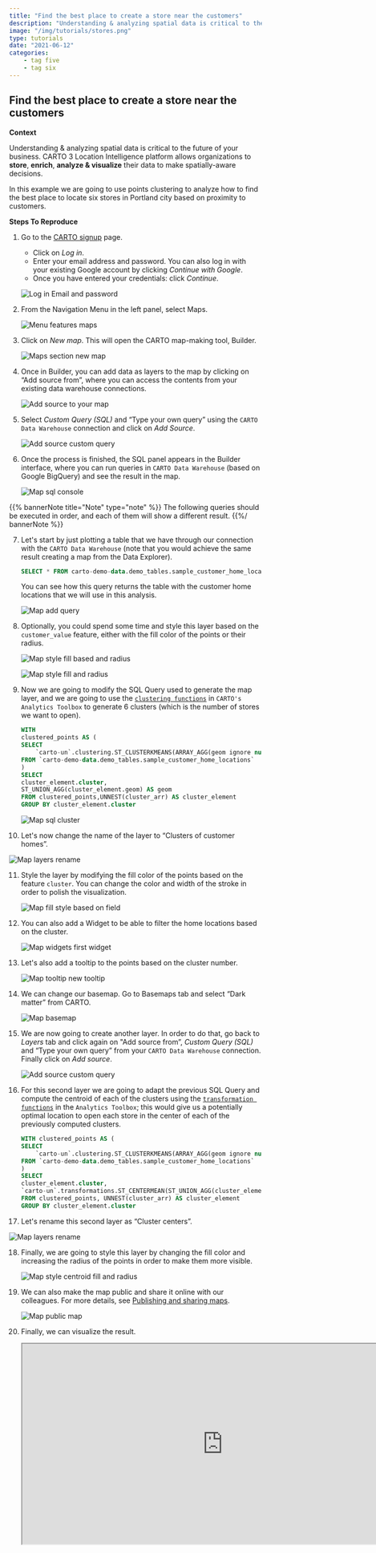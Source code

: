 ```yaml
---
title: "Find the best place to create a store near the customers"
description: "Understanding & analyzing spatial data is critical to the future of your business. CARTO 3 Location Intelligence platform allows organizations to store, enrich,analyze & visualize their data to make spatially-aware decisions. In this example we are going to use points clustering to analyze how to find the best place to locate six stores in Portland city based on proximity to customers."
image: "/img/tutorials/stores.png"
type: tutorials
date: "2021-06-12"
categories:
    - tag five
    - tag six
---
```

## Find the best place to create a store near the customers 

**Context**

Understanding & analyzing spatial data is critical to the future of your business. CARTO 3 Location Intelligence platform allows organizations to **store**, **enrich**, **analyze & visualize** their data to make spatially-aware decisions.
<!-- This dataset is provided by CARTO, and it includes a list of customer home locations that we will use in this analysis.
 -->
In this example we are going to use points clustering to analyze how to find the best place to locate six stores in Portland city based on proximity to customers.

**Steps To Reproduce** 

1. Go to the <a href="http://app.carto.com/signup" target="_blank">CARTO signup</a> page.
   - Click on *Log in*.
   - Enter your email address and password. You can also log in with your existing Google account by clicking *Continue with Google*.
   - Once you have entered your credentials: click *Continue*.

   ![Log in Email and password](/img/cloud-native-workspace/get-started/login.png)

2. From the Navigation Menu in the left panel, select Maps. 

   ![Menu features maps](/img/cloud-native-workspace/tutorials/tutorial5_the_menu_features_maps.png)

3. Click on *New map*. This will open the CARTO map-making tool, Builder.

    ![Maps section new map](/img/cloud-native-workspace/tutorials/tutorial5_maps_new_map.png)

4. Once in Builder, you can add data as layers to the map by clicking on “Add source from”, where you can access the contents from your existing data warehouse connections.

    ![Add source to your map](/img/cloud-native-workspace/tutorials/tutorial5_add_source_to_your_map.png)

5. Select *Custom Query (SQL)* and “Type your own query” using the `CARTO Data Warehouse` connection and click on *Add Source*.

    ![Add source custom query](/img/cloud-native-workspace/tutorials/tutorial5_add_source_custom_query.png)

6. Once the process is finished, the SQL panel appears in the Builder interface, where you can run queries in `CARTO Data Warehouse` (based on Google BigQuery) and see the result in the map. 

    ![Map sql console](/img/cloud-native-workspace/tutorials/tutorial5_map_sql_console.png)

{{% bannerNote title="Note" type="note" %}}
   The following queries should be executed in order, and each of them will show a different result.
{{%/ bannerNote %}} 

7. Let's start by just plotting a table that we have through our connection with the `CARTO Data Warehouse` (note that you would achieve the same result creating a map from the Data Explorer).

    ```sql
    SELECT * FROM carto-demo-data.demo_tables.sample_customer_home_locations
    ```
    You can see how this query returns the table with the customer home locations that we will use in this analysis.

   ![Map add query](/img/cloud-native-workspace/tutorials/tutorial5_map_add_query.png)

8. Optionally, you could spend some time and style this layer based on the `customer_value` feature, either with the fill color of the points or their radius.

    ![Map style fill based and radius](/img/cloud-native-workspace/tutorials/tutorial5_map_fill_based_and_radius.png)

    ![Map style fill and radius](/img/cloud-native-workspace/tutorials/tutorial5_map_fill_and_radius_based.png)

9. Now we are going to modify the SQL Query used to generate the map layer, and we are going to use the  [`clustering functions`](/analytics-toolbox-bq/sql-reference/clustering/) 
in `CARTO's Analytics Toolbox` to generate 6 clusters (which is the number of stores we want to open).

    ```sql
    WITH
    clustered_points AS (
    SELECT
        `carto-un`.clustering.ST_CLUSTERKMEANS(ARRAY_AGG(geom ignore nulls), 6) AS cluster_arr
    FROM `carto-demo-data.demo_tables.sample_customer_home_locations`
    )
    SELECT
    cluster_element.cluster,
    ST_UNION_AGG(cluster_element.geom) AS geom
    FROM clustered_points,UNNEST(cluster_arr) AS cluster_element 
    GROUP BY cluster_element.cluster
    ```
    ![Map sql cluster](/img/cloud-native-workspace/tutorials/tutorial5_map_sql_cluster.png)

10. Let's now change the name of the layer to “Clusters of customer homes”.

   ![Map layers rename](/img/cloud-native-workspace/tutorials/tutorial5_map_layer_rename.png)

11. Style the layer by modifying the fill color of the points based on the feature `cluster`. You can change the color and width of the stroke in order to polish the visualization. 

    ![Map fill style based on field](/img/cloud-native-workspace/tutorials/tutorial5_map_fill_based_on.png)

12. You can also add a Widget to be able to filter the home locations based on the cluster.

    ![Map widgets first widget](/img/cloud-native-workspace/tutorials/tutorial5_map_first_widget.png)

13. Let's also add a tooltip to the points based on the cluster number.

    ![Map tooltip new tooltip](/img/cloud-native-workspace/tutorials/tutorial5_map_tooltip.png)


14. We can change our basemap. Go to Basemaps tab and select “Dark matter” from CARTO.

    ![Map basemap](/img/cloud-native-workspace/tutorials/tutorial5_map_basemap.png)

15. We are now going to create another layer. In order to do that, go back to *Layers* tab and click again on "Add source from”, *Custom Query (SQL)* and “Type your own query” from your `CARTO Data Warehouse` connection. Finally click on *Add source*.

    ![Add source custom query](/img/cloud-native-workspace/tutorials/tutorial5_add_source_custom_query_second.png)

16. For this second layer we are going to adapt the previous SQL Query and compute the centroid of each of the clusters using the [`transformation functions`](/analytics-toolbox-bq/sql-reference/transformations/) 
in the `Analytics Toolbox`; this would give us a potentially optimal location to open each store in the center of each of the previously computed clusters.

    ```sql
    WITH clustered_points AS (
    SELECT 
        `carto-un`.clustering.ST_CLUSTERKMEANS(ARRAY_AGG(geom ignore nulls), 6) AS cluster_arr
    FROM `carto-demo-data.demo_tables.sample_customer_home_locations`
    )
    SELECT 
    cluster_element.cluster, 
    `carto-un`.transformations.ST_CENTERMEAN(ST_UNION_AGG(cluster_element.geom)) AS geom 
    FROM clustered_points, UNNEST(cluster_arr) AS cluster_element 
    GROUP BY cluster_element.cluster
    ```
17. Let's rename this second layer as “Cluster centers”.

   ![Map layers rename](/img/cloud-native-workspace/tutorials/tutorial5_map_second_layer_rename.png)

18. Finally, we are going to style this layer by changing the fill color and increasing the radius of the points in order to make them more visible.

    ![Map style centroid fill and radius](/img/cloud-native-workspace/tutorials/tutorial5_map_centroid_fill_and_radius.png)

19. We can also make the map public and share it online with our colleagues. For more details, see [Publishing and sharing maps](../../maps/publishing-and-sharing-maps).

    ![Map public map](/img/cloud-native-workspace/tutorials/tutorial5_map_public.png)

20. Finally, we can visualize the result.

    <iframe width="800px" height="400px" src="https://gcp-europe-west1.app.carto.com/map/d363a917-045d-4c62-859c-8f89ce73559e"></iframe>    